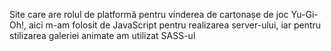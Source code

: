 Site care are rolul de platformă pentru vinderea de cartonașe de joc Yu-Gi-Oh!, aici m-am folosit de JavaScript pentru realizarea server-ului, iar pentru stilizarea galeriei animate am utilizat SASS-ul 
